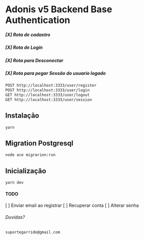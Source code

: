 # Adonis v5 Backend Base Authentication
##### [X] Rota de cadastro 
##### [X] Rota de Login 
##### [X] Rota para Desconectar 
##### [X] Rota para pegar Sessão do usuario logado 
``` sh 
POST http://localhost:3333/user/register
POST http://localhost:3333/user/login
GET http://localhost:3333/user/logout
GET http://localhost:3333/user/session
 ```

## Instalaçāo
``` sh
yarn 
```

## Migration Postgresql
``` sh
node ace migrarion:run 
```

## Inicialização
``` sh
yarn dev
```

#### TODO
[ ] Enviar email ao registrar
[ ] Recuperar conta
[ ] Alterar senha

###### Duvidas?
``` sh
suportegarrido@gmail.com
```
